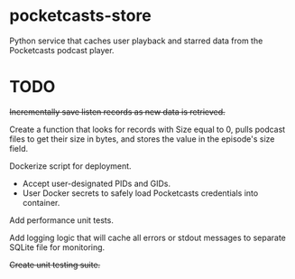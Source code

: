 # pocketcasts-store
Python service that caches user playback and starred data from the Pocketcasts podcast player.

# TODO

~~Incrementally save listen records as new data is retrieved.~~

Create a function that looks for records with Size equal to 0, pulls podcast files to get their size in bytes, and stores the value in the episode's size field.

Dockerize script for deployment.
- Accept user-designated PIDs and GIDs.
- User Docker secrets to safely load Pocketcasts credentials into container.

Add performance unit tests.

Add logging logic that will cache all errors or stdout messages to separate SQLite file for monitoring.

~~Create unit testing suite.~~
